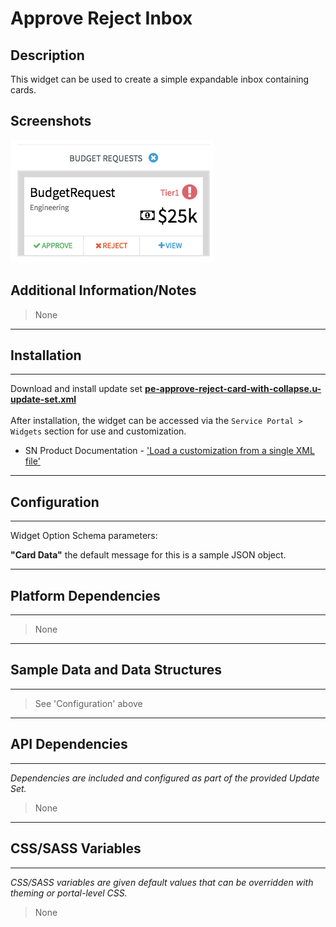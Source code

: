 # Approve Reject Inbox

## Description

This widget can be used to create a simple expandable inbox containing cards.

## Screenshots
![alt text](../../images/pe-approve-reject-inbox.png "Approve Reject Inbox")

## Additional Information/Notes
> None
---
## Installation
---
Download and install update set **[pe-approve-reject-card-with-collapse.u-update-set.xml](https://github.com/platform-experience/serviceportal-widget-library/blob/master/approve-card/pe-approve-reject-card-with-collapse/pe-approve-reject-card-with-collapse.u-update-set.xml)** <br/><br/>
After installation, the widget can be accessed via the `Service Portal > Widgets` section for use and customization.<br/>
* SN Product Documentation - ['Load a customization from a single XML file'](https://docs.servicenow.com/bundle/jakarta-application-development/page/build/system-update-sets/task/t_SaveAnUpdateSetAsAnXMLFile.html)

---
## Configuration
---
Widget Option Schema parameters:

**"Card Data"** the default message for this is a sample JSON object.

---
## Platform Dependencies
---
> None
---
## Sample Data and Data Structures
---
> See 'Configuration' above
---
## API Dependencies
---
<i>Dependencies are included and configured as part of the provided Update Set.</i>
> None
---
## CSS/SASS Variables
---
_CSS/SASS variables are given default values that can be overridden with theming or portal-level CSS._
> None